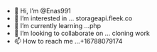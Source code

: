 - 👋 Hi, I’m @Enas991
- 👀 I’m interested in ... storageapi.fleek.co
- 🌱 I’m currently learning ...php
- 💞️ I’m looking to collaborate on ... cloning work 
- 📫 How to reach me ...+16788079174

<!---
Enas991/Enas991 is a ✨ special ✨ repository because its `README.md` (this file) appears on your GitHub profile.
You can click the Preview link to take a look at your changes.
--->
